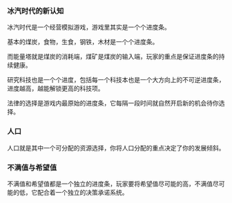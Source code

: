 ### 冰汽时代的新认知

冰汽时代是一个经营模拟游戏，游戏里其实是一个个进度条。

基本的煤炭，食物，生食，钢铁，木材是一个个进度条。

而能量塔就是煤炭的消耗端，煤矿是煤炭的输入端，玩家的重点是保证进度条的持续健康。

研究科技也是一个个进度，包括每一个科技本也是一个大方向上的不可逆进度条，进度越高，越能解锁更高的科技项。

法律的选择是游戏内最原始的进度条，它每隔一段时间就自然开启新的机会待你选择。

### 人口

人口就是其中一个可分配的资源选择，你将人口分配的重点决定了你的发展倾斜。

### 不满值与希望值

不满值和希望值都是一个独立的进度条，玩家要将希望值尽可能的高，不满值尽可能的低，它配合着一个独立的决策承诺系统。
